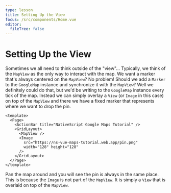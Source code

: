 ```yaml
---
type: lesson
title: Setting Up the View
focus: /src/components/Home.vue
editor:
  fileTree: false
---
```


# Setting Up the View

Sometimes we all need to think outside of the "view"... Typically, we think of the `MapView` as the only way to interact with the map. We want a marker that's always centered on the `MapView`? No problem! Should we add a `Marker` to the `GoogleMap` instance and synchronize it with the `MapView`? Well we definitely could do that, but we'd be writing to the `GoogleMap` instance every tick of the map. Instead we can simply overlay a `View` (or `Image` in this case) on top of the `MapView` and there we have a fixed marker that represents where we want to drop the pin. 

```vue
<template>
  <Page>
    <ActionBar title="NativeScript Google Maps Tutorial" />
    <GridLayout>
      <MapView />
      <Image
        src="https://ns-vue-maps-tutorial.web.app/pin.png"
        width="128" height="128"
      />
    </GridLayout>
  </Page>
</template>
```

Pan the map around and you will see the pin is always in the same place. This is because the `Image` is not part of the `MapView`. It is simply a `View` that is overlaid on top of the `MapView`. 